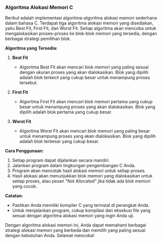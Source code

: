 ### Algoritma Alokasi Memori C

Berikut adalah implementasi algoritma-algoritma alokasi memori sederhana dalam bahasa C. Terdapat tiga algoritma alokasi memori yang disediakan, yaitu Best Fit, First Fit, dan Worst Fit. Setiap algoritma akan mencoba untuk mengalokasikan proses-proses ke blok-blok memori yang tersedia, dengan berbagai strategi pemilihan blok.

**Algoritma yang Tersedia:**
1. **Best Fit**
   - Algoritma Best Fit akan mencari blok memori yang paling sesuai dengan ukuran proses yang akan dialokasikan. Blok yang dipilih adalah blok terkecil yang cukup besar untuk menampung proses tersebut.
  
2. **First Fit**
   - Algoritma First Fit akan mencari blok memori pertama yang cukup besar untuk menampung proses yang akan dialokasikan. Blok yang dipilih adalah blok pertama yang cukup besar.
  
3. **Worst Fit**
   - Algoritma Worst Fit akan mencari blok memori yang paling besar untuk menampung proses yang akan dialokasikan. Blok yang dipilih adalah blok terbesar yang cukup besar.

**Cara Penggunaan:**
1. Setiap program dapat dijalankan secara mandiri.
2. Jalankan program dalam lingkungan pengembangan C Anda.
3. Program akan mencetak hasil alokasi memori untuk setiap proses.
4. Hasil alokasi akan menunjukkan blok memori yang dialokasikan untuk setiap proses, atau pesan "Not Allocated" jika tidak ada blok memori yang cocok.

**Catatan:**
- Pastikan Anda memiliki kompiler C yang terinstal di perangkat Anda.
- Untuk menjalankan program, cukup kompilasi dan eksekusi file yang sesuai dengan algoritma alokasi memori yang ingin Anda uji.

Dengan algoritma alokasi memori ini, Anda dapat memahami berbagai strategi alokasi memori yang berbeda dan memilih yang paling sesuai dengan kebutuhan Anda. Selamat mencoba!
